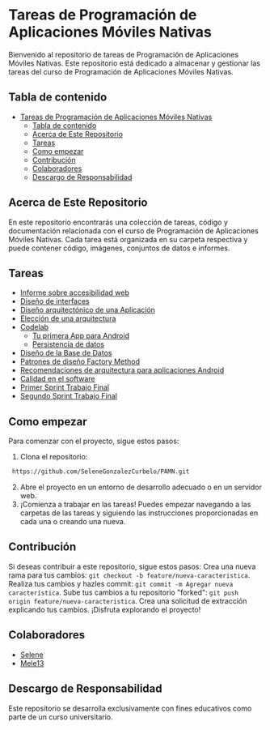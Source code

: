 # Tareas de Programación de Aplicaciones Móviles Nativas

Bienvenido al repositorio de tareas de Programación de Aplicaciones Móviles Nativas. Este repositorio está dedicado a almacenar y gestionar las tareas del curso de Programación de Aplicaciones Móviles Nativas.

## Tabla de contenido 
- [Tareas de Programación de Aplicaciones Móviles Nativas](#tareas-de-programación-de-aplicaciones-móviles-nativas)
  - [Tabla de contenido](#tabla-de-contenido)
  - [Acerca de Este Repositorio](#acerca-de-este-repositorio)
  - [Tareas](#tareas)
  - [Como empezar](#como-empezar)
  - [Contribución](#contribución)
  - [Colaboradores](#colaboradores)
  - [Descargo de Responsabilidad](#descargo-de-responsabilidad)

## Acerca de Este Repositorio
En este repositorio encontrarás una colección de tareas, código y documentación relacionada con el curso de Programación de Aplicaciones Móviles Nativas. Cada tarea está organizada en su carpeta respectiva y puede contener código, imágenes, conjuntos de datos e informes.

## Tareas
- [Informe sobre accesibilidad web](https://github.com/SeleneGonzalezCurbelo/PAMN/tree/main/Informe%20sobre%20accesibilidad%20web)
- [Diseño de interfaces](https://github.com/SeleneGonzalezCurbelo/PAMN/tree/main/Dise%C3%B1o%20de%20interfaces)
- [Diseño arquitectónico de una Aplicación](https://github.com/SeleneGonzalezCurbelo/PAMN/tree/main/Dise%C3%B1o%20arquitect%C3%B3nico%20de%20una%20Aplicaci%C3%B3n)
- [Elección de una arquitectura](https://github.com/SeleneGonzalezCurbelo/PAMN/tree/main/Elecci%C3%B3n%20de%20una%20arquitectura)
- [Codelab](https://github.com/SeleneGonzalezCurbelo/PAMN/tree/main/CodeLab)
  - [Tu primera App para Android](https://github.com/SeleneGonzalezCurbelo/PAMN/tree/main/CodeLab/Tu%20primera%20App%20para%20Android)
  - [Persistencia de datos](https://github.com/SeleneGonzalezCurbelo/PAMN/tree/main/CodeLab/Persistencia%20de%20datos)
- [Diseño de la Base de Datos](https://github.com/SeleneGonzalezCurbelo/PAMN/tree/main/Dise%C3%B1o%20de%20la%20Base%20de%20Datos)
- [Patrones de diseño Factory Method](https://github.com/SeleneGonzalezCurbelo/PAMN/tree/main/Patrones%20de%20dise%C3%B1o%20Factory%20Method)
- [Recomendaciones de arquitectura para aplicaciones Android](https://github.com/SeleneGonzalezCurbelo/PAMN/tree/main/Recomendaciones%20de%20arquitectura%20para%20aplicaciones%20Android)
- [Calidad en el software](https://github.com/SeleneGonzalezCurbelo/PAMN/tree/main/Calidad%20en%20el%20software)
- [Primer Sprint Trabajo Final](https://github.com/SeleneGonzalezCurbelo/PAMN/tree/main/Primer%20Sprint%20Trabajo%20Final)
- [Segundo Sprint Trabajo Final](https://github.com/SeleneGonzalezCurbelo/PAMN/tree/main/Segundo%20Sprint%20Trabajo%20Final)

## Como empezar
Para comenzar con el proyecto, sigue estos pasos:
1. Clona el repositorio:
  ```bash
   https://github.com/SeleneGonzalezCurbelo/PAMN.git
   ```
2. Abre el proyecto en un entorno de desarrollo adecuado o en un servidor web.
3. ¡Comienza a trabajar en las tareas! Puedes empezar navegando a las carpetas de las tareas y siguiendo las instrucciones proporcionadas en cada una o creando una nueva.

## Contribución
Si deseas contribuir a este repositorio, sigue estos pasos:
Crea una nueva rama para tus cambios: `git checkout -b feature/nueva-caracteristica`.
Realiza tus cambios y hazles commit: `git commit -m Agregar nueva característica`.
Sube tus cambios a tu repositorio "forked": `git push origin feature/nueva-caracteristica`.
Crea una solicitud de extracción explicando tus cambios.
¡Disfruta explorando el proyecto!

## Colaboradores
- [Selene](https://github.com/SeleneGonzalezCurbelo)
- [Mele13](https://github.com/mele13)

## Descargo de Responsabilidad
Este repositorio se desarrolla exclusivamente con fines educativos como parte de un curso universitario.
